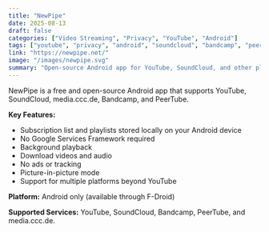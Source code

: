 ```yaml
---
title: "NewPipe"
date: 2025-08-13
draft: false
categories: ["Video Streaming", "Privacy", "YouTube", "Android"]
tags: ["youtube", "privacy", "android", "soundcloud", "bandcamp", "peertube"]
link: "https://newpipe.net/"
image: "/images/newpipe.svg"
summary: "Open-source Android app for YouTube, SoundCloud, and other platforms without tracking."
---
```


NewPipe is a free and open-source Android app that supports YouTube, SoundCloud, media.ccc.de, Bandcamp, and PeerTube.

**Key Features:**
- Subscription list and playlists stored locally on your Android device
- No Google Services Framework required
- Background playback
- Download videos and audio
- No ads or tracking
- Picture-in-picture mode
- Support for multiple platforms beyond YouTube

**Platform:** Android only (available through F-Droid)

**Supported Services:** YouTube, SoundCloud, Bandcamp, PeerTube, and media.ccc.de.